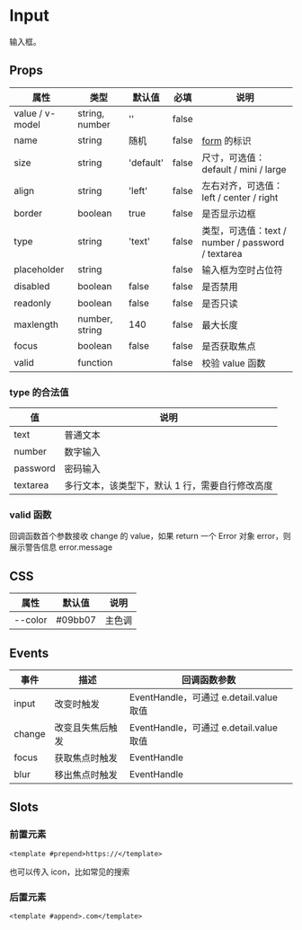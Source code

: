 # Input

输入框。

## Props

| 属性            | 类型           | 默认值    | 必填  | 说明                                              |
| --------------- | -------------- | --------- | ----- | ------------------------------------------------- |
| value / v-model | string, number | ''        | false |
| name            | string         | 随机      | false | [form](./README.Form.md) 的标识                   |
| size            | string         | 'default' | false | 尺寸，可选值：default / mini / large              |
| align           | string         | 'left'    | false | 左右对齐，可选值：left / center / right           |
| border          | boolean        | true      | false | 是否显示边框                                      |
| type            | string         | 'text'    | false | 类型，可选值：text / number / password / textarea |
| placeholder     | string         |           | false | 输入框为空时占位符                                |
| disabled        | boolean        | false     | false | 是否禁用                                          |
| readonly        | boolean        | false     | false | 是否只读                                          |
| maxlength       | number, string | 140       | false | 最大长度                                          |
| focus           | boolean        | false     | false | 是否获取焦点                                      |
| valid           | function       |           | false | 校验 value 函数                                   |

### type 的合法值

| 值       | 说明                                            |
| -------- | ----------------------------------------------- |
| text     | 普通文本                                        |
| number   | 数字输入                                        |
| password | 密码输入                                        |
| textarea | 多行文本，该类型下，默认 1 行，需要自行修改高度 |

### valid 函数

回调函数首个参数接收 change 的 value，如果 return 一个 Error 对象 error，则展示警告信息 error.message

## CSS

| 属性    | 默认值  | 说明   |
| ------- | ------- | ------ |
| --color | #09bb07 | 主色调 |

## Events

| 事件   | 描述             | 回调函数参数                            |
| ------ | ---------------- | --------------------------------------- |
| input  | 改变时触发       | EventHandle，可通过 e.detail.value 取值 |
| change | 改变且失焦后触发 | EventHandle，可通过 e.detail.value 取值 |
| focus  | 获取焦点时触发   | EventHandle                             |
| blur   | 移出焦点时触发   | EventHandle                             |

## Slots

### 前置元素

```
<template #prepend>https://</template>
```

也可以传入 icon，比如常见的搜索

### 后置元素

```
<template #append>.com</template>
```
